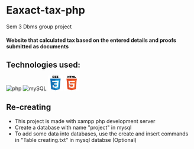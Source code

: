 # Eaxact-tax-php
Sem 3 Dbms group project

#### Website that calculated tax based on the entered details and proofs submitted as documents

## Technologies used:
<p align="left">
 <img src="https://img.shields.io/badge/PHP-777BB4?style=for-the-badge&logo=php&logoColor=white" alt="php"/>
 <img src="https://img.shields.io/badge/MySQL-005C84?style=for-the-badge&logo=mysql&logoColor=white" alt="mySQL"/>
 <img src="https://raw.githubusercontent.com/devicons/devicon/master/icons/css3/css3-original-wordmark.svg" alt="css3" width="40" height="40"/>
 <img src="https://raw.githubusercontent.com/devicons/devicon/master/icons/html5/html5-original-wordmark.svg" alt="html5" width="40" height="40"/>
</p>  

## Re-creating
 - This project is made with xampp php development server
 - Create a database with name "project" in mysql
 - To add some data into databases, use the create and insert commands in "Table creating.txt" in mysql databse (Optional)
